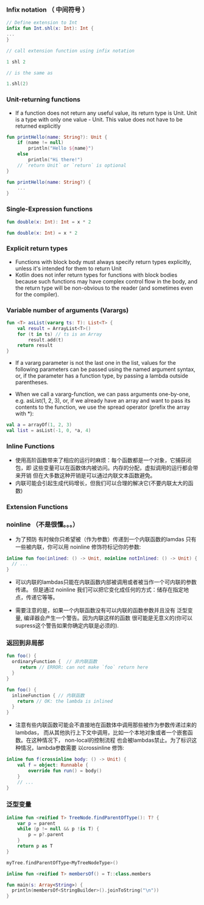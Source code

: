
### Infix notation （ 中间符号 ）

```kotlin
// Define extension to Int
infix fun Int.shl(x: Int): Int {
...
}

// call extension function using infix notation

1 shl 2

// is the same as

1.shl(2)
```

### Unit-returning functions

- If a function does not return any useful value, its return type is Unit. Unit is a type with only one value - Unit. This value does not have to be returned explicitly
```kotlin
fun printHello(name: String?): Unit {
    if (name != null)
        println("Hello ${name}")
    else
        println("Hi there!")
    // `return Unit` or `return` is optional
}

fun printHello(name: String?) {
    ...
}
```

### Single-Expression functions
```kotlin
fun double(x: Int): Int = x * 2

fun double(x: Int) = x * 2
```

### Explicit return types
- Functions with block body must always specify return types explicitly, unless it's intended for them to return Unit
- Kotlin does not infer return types for functions with block bodies because such functions may have complex control flow in the body, and the return type will be non-obvious to the reader (and sometimes even for the compiler).

### Variable number of arguments (Varargs)
```kotlin
fun <T> asList(vararg ts: T): List<T> {
    val result = ArrayList<T>()
    for (t in ts) // ts is an Array
        result.add(t)
    return result
}
```

- If a vararg parameter is not the last one in the list, values for the following parameters can be passed using the named argument syntax, or, if the parameter has a function type, by passing a lambda outside parentheses.

- When we call a vararg-function, we can pass arguments one-by-one, e.g. asList(1, 2, 3), or, if we already have an array and want to pass its contents to the function, we use the spread operator (prefix the array with *):
```kotlin
val a = arrayOf(1, 2, 3)
val list = asList(-1, 0, *a, 4)
```

### Inline Functions
- 使用高阶函数带来了相应的运行时麻烦：每个函数都是一个对象，它捕获闭包，即
  这些变量可以在函数体内被访问。内存的分配，虚拟调用的运行都会带来开销
  但在大多数这种开销是可以通过内联文本函数避免。
- 内联可能会引起生成代码增长，但我们可以合理的解决它(不要内联太大的函数)

### Extension Functions


### noinline  （不是很懂。。。）

- 为了预防 有时候你只希望被（作为参数）传递到一个内联函数的lamdas 只有一些被内联，你可以用 noinline 修饰符标记你的参数:
```kotlin
inline fun foo(inlined: () -> Unit, noinline notInlined: () -> Unit) {
  // ...
}
```

- 可以内联的lambdas只能在内联函数内部被调用或者被当作一个可内联的参数传递。 但是通过 noinline 我们可以把它变化成任何的方式：储存在指定地点，传递它等等。

- 需要注意的是，如果一个内联函数没有可以内联的函数参数并且没有 泛型变量, 编译器会产生一个警告。因为内联这样的函数 很可能是无意义的(你可以supress这个警告如果你确定内联是必须的).

### 返回到非局部
```kotlin
fun foo() {
  ordinaryFunction {  // 非内联函数
     return // ERROR: can not make `foo` return here
  }
}

fun foo() {
  inlineFunction { // 内联函数
    return // OK: the lambda is inlined
  }
}
```

- 注意有些内联函数可能会不直接地在函数体中调用那些被作为参数传递过来的lambdas， 而从其他执行上下文中调用，比如一个本地对象或者一个嵌套函数。在这种情况下， non-local的控制流程 也会被lambdas禁止。为了标识这种情况，lambda参数需要 以crossinline 修饰:
```kotlin
inline fun f(crossinline body: () -> Unit) {
    val f = object: Runnable {
        override fun run() = body()
    }
    // ...
}
```

### 泛型变量

```kotlin
inline fun <reified T> TreeNode.findParentOfType(): T? {
    var p = parent
    while (p != null && p !is T) {
        p = p?.parent
    }
    return p as T
}

myTree.findParentOfType<MyTreeNodeType>()
```

```kotlin
inline fun <reified T> membersOf() = T::class.members

fun main(s: Array<String>) {
  println(membersOf<StringBuilder>().joinToString("\n"))
}
```